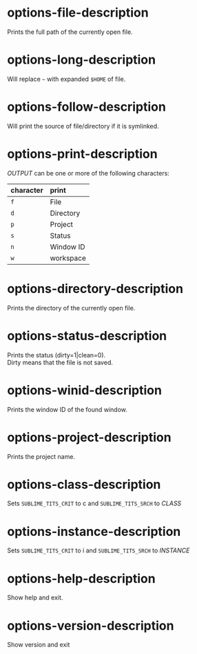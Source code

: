 # options-file-description
Prints the full path of the currently open file.

# options-long-description
Will replace `~` with expanded `$HOME` of file.

# options-follow-description
Will print the source of file/directory if it is symlinked.

# options-print-description
*OUTPUT* can be one or more of the following 
characters:   

|character | print
|:---------|:-----
|`f`       | File  
|`d`       | Directory  
|`p`       | Project  
|`s`       | Status  
|`n`       | Window ID  
|`w`       | workspace  


# options-directory-description
Prints the directory of the currently open file.

# options-status-description
Prints the status (dirty=1|clean=0).  
Dirty means that the file is not saved.  

# options-winid-description
Prints the window ID of the found window.

# options-project-description
Prints the project name.

# options-class-description
Sets `SUBLIME_TITS_CRIT` to c and `SUBLIME_TITS_SRCH` to *CLASS*

# options-instance-description
Sets `SUBLIME_TITS_CRIT` to i and `SUBLIME_TITS_SRCH` to *INSTANCE*

# options-help-description
Show help and exit.

# options-version-description
Show version and exit
